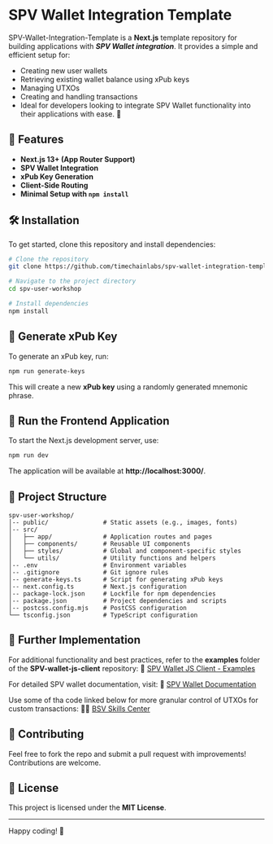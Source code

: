 # SPV Wallet Integration Template

SPV-Wallet-Integration-Template is a **Next.js** template repository for building applications with ***SPV Wallet integration***. It provides a simple and efficient setup for:

- Creating new user wallets
- Retrieving existing wallet balance using xPub keys
- Managing UTXOs
- Creating and handling transactions
- Ideal for developers looking to integrate SPV Wallet functionality into their applications with ease. 🚀

## 🚀 Features
- **Next.js 13+ (App Router Support)**
- **SPV Wallet Integration**
- **xPub Key Generation**
- **Client-Side Routing**
- **Minimal Setup with `npm install`**

## 🛠️ Installation
To get started, clone this repository and install dependencies:

```sh
# Clone the repository
git clone https://github.com/timechainlabs/spv-wallet-integration-template

# Navigate to the project directory
cd spv-user-workshop

# Install dependencies
npm install
```

## 🔑 Generate xPub Key
To generate an xPub key, run:
```sh
npm run generate-keys
```
This will create a new **xPub key** using a randomly generated mnemonic phrase.

## 🎨 Run the Frontend Application
To start the Next.js development server, use:
```sh
npm run dev
```
The application will be available at **http://localhost:3000/**.

## 📂 Project Structure

```
spv-user-workshop/
│-- public/               # Static assets (e.g., images, fonts)
│-- src/
│   ├── app/              # Application routes and pages
│   ├── components/       # Reusable UI components
│   ├── styles/           # Global and component-specific styles
│   └── utils/            # Utility functions and helpers
│-- .env                  # Environment variables
│-- .gitignore            # Git ignore rules
│-- generate-keys.ts      # Script for generating xPub keys
│-- next.config.ts        # Next.js configuration
│-- package-lock.json     # Lockfile for npm dependencies
│-- package.json          # Project dependencies and scripts
│-- postcss.config.mjs    # PostCSS configuration
└── tsconfig.json         # TypeScript configuration
```

## 📖 Further Implementation
For additional functionality and best practices, refer to the **examples** folder of the **SPV-wallet-js-client** repository:
🔗 [SPV Wallet JS Client - Examples](https://github.com/bitcoin-sv/spv-wallet-js-client/tree/main/examples)

For detailed SPV wallet documentation, visit:
📖 [SPV Wallet Documentation](https://docs.bsvblockchain.org/network-topology/applications/spv-wallet)

Use some of tha code linked below for more granular control of UTXOs for custom transactions:
🧑‍🔬 [BSV Skills Center](https://github.com/bitcoin-sv/bsv-skills-center/blob/master/intro/quick-start.md)

## 🤝 Contributing
Feel free to fork the repo and submit a pull request with improvements! Contributions are welcome.

## 📜 License
This project is licensed under the **MIT License**.

---
Happy coding! 🚀

